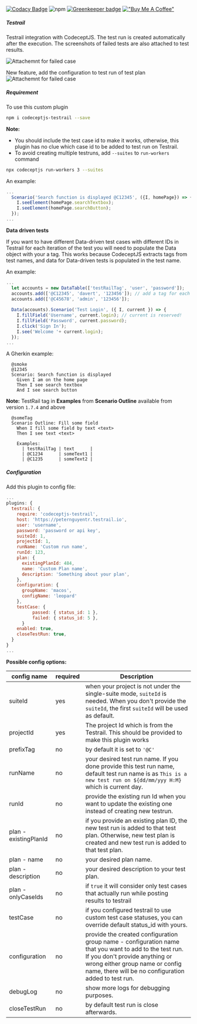 [![Codacy Badge](https://api.codacy.com/project/badge/Grade/e935df05fa244cf1bf435c3f59a66fe4)](https://www.codacy.com/manual/PeterNgTr/codeceptjs-testrail?utm_source=github.com&amp;utm_medium=referral&amp;utm_content=PeterNgTr/codeceptjs-testrail&amp;utm_campaign=Badge_Grade)
![npm](https://img.shields.io/npm/v/codeceptjs-testrail?color=light%20green) [![Greenkeeper badge](https://badges.greenkeeper.io/PeterNgTr/codeceptjs-testrail.svg)](https://greenkeeper.io/) [!["Buy Me A Coffee"](https://www.buymeacoffee.com/assets/img/custom_images/orange_img.png)](https://www.buymeacoffee.com/peternguyew)

##### Testrail

Testrail integration with CodeceptJS. The test run is created automatically after the execution. The screenshots of failed tests are also attached to test results.

![Attachemnt for failed case](http://g.recordit.co/ajaa2QRlnW.gif)

New feature, add the configuration to test run of test plan
![Attachemnt for failed case](http://g.recordit.co/uQLvQUq7cT.gif)

##### Requirement

To use this custom plugin

```sh
npm i codeceptjs-testrail --save
```

**Note:**

- You should include the test case id to make it works, otherwise, this plugin has no clue which case id to be added to test run on Testrail.
- To avoid creating multiple testruns, add `--suites` to `run-workers` command

```sh
npx codeceptjs run-workers 3 --suites
```

An example:

```js
...
  Scenario('Search function is displayed @C12345', ({I, homePage}) => {
    I.seeElement(homePage.searchTextbox);
    I.seeElement(homePage.searchButton);
  });
...
```

**Data driven tests**

If you want to have different Data-driven test cases with different IDs in Testrail for each iteration of the test you will need to populate the Data object with your a tag. This works because CodeceptJS extracts tags from test names, and data for Data-driven tests is populated in the test name.

An example:

```js
...
  let accounts = new DataTable(['testRailTag', 'user', 'password']);
  accounts.add(['@C12345', 'davert', '123456']); // add a tag for each user along with their test data
  accounts.add(['@C45678', 'admin', '123456']);
  
  Data(accounts).Scenario('Test Login', ({ I, current }) => {
    I.fillField('Username', current.login); // current is reserved!
    I.fillField('Password', current.password);
    I.click('Sign In');
    I.see('Welcome '+ current.login);
  });
...
```

A Gherkin example:

```gherkin
  @smoke
  @12345
  Scenario: Search function is displayed
    Given I am on the home page
    Then I see search textbox
    And I see search button
```
**Note:**
TestRail tag in **Examples** from **Scenario Outline** available from version `1.7.4` and above
```gherkin
  @someTag
  Scenario Outline: Fill some field
    When I fill some field by text <text>
    Then I see text <text>
    
    Examples:
      | testRailTag | text      |
      | @C1234      | someText1 |
      | @C1235      | someText2 |
```

##### Configuration

Add this plugin to config file:
  
```js
...
plugins: {
  testrail: {
    require: 'codeceptjs-testrail',
    host: 'https://peternguyentr.testrail.io',
    user: 'username',
    password: 'password or api key',
    suiteId: 1,
    projectId: 1,
    runName: 'Custom run name',
    runId: 123,
    plan: {
      existingPlanId: 484,
      name: 'Custom Plan name',
      description: 'Something about your plan',
    },
    configuration: {
      groupName: 'macos',
      configName: 'leopard'
    },
    testCase: {
		  passed: { status_id: 1 },
		  failed: { status_id: 5 },
	  }
    enabled: true,
    closeTestRun: true,
  }
}
...
```

**Possible config options:**


| config name | required  | Description  | 
|---|---|---|
| suiteId  |  yes |  when your project is not under the single-suite mode, `suiteId` is needed. When you don't provide the `suiteId`, the first `suiteId` will be used as default. |
| projectId  | yes  |  The project Id which is from the Testrail. This should be provided to make this plugin works | 
|prefixTag| no | by default it is set to `'@C'`|
| runName  |  no | your desired test run name. If you done provide this test run name, default test run name is as `This is a new test run on ${dd/mm/yyy H:M}` which is current day.  | 
| runId  |  no |  provide the existing run Id when you want to update the existing one instead of creating new testrun. | 
| plan - existingPlanId  |  no |  if you provide an existing plan ID, the new test run is added to that test plan. Otherwise, new test plan is created and new test run is added to that test plan. | 
| plan - name  |  no |  your desired plan name. | 
|  plan - description |  no |  your desired description to your test plan. | 
|  plan - onlyCaseIds | no  |  if `true` it will consider only test cases that actually run while posting results to testrail | 
| testCase  | no  | if you configured testrail to use custom test case statuses, you can override default status_id with yours.   | 
| configuration  | no  |  provide the created configuration group name - configuration name that you want to add to the test run. If you don't provide anything or wrong either group name or config name, there will be no configuration added to test run. | 
|  debugLog | no  |  show more logs for debugging purposes. | 
|  closeTestRun |  no |  by default test run is close afterwards. | 


